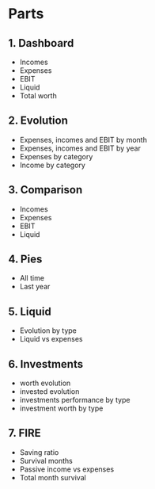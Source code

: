 # Parts
## 1. Dashboard

* Incomes
* Expenses
* EBIT
* Liquid
* Total worth

## 2. Evolution

* Expenses, incomes and EBIT by month
* Expenses, incomes and EBIT by year
* Expenses by category
* Income by category

## 3. Comparison

* Incomes
* Expenses
* EBIT
* Liquid

## 4. Pies

* All time
* Last year

## 5. Liquid

* Evolution by type
* Liquid vs expenses

## 6. Investments

* worth evolution
* invested evolution
* investments performance by type
* investment worth by type

## 7. FIRE

* Saving ratio
* Survival months
* Passive income vs expenses
* Total month survival
